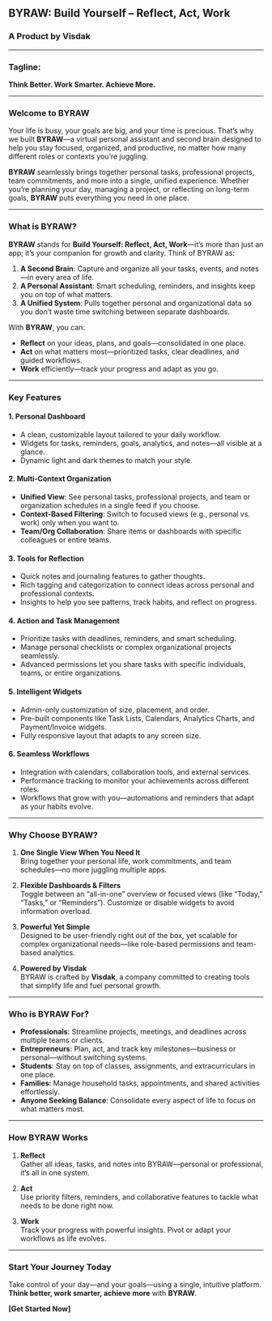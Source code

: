 ## **BYRAW: Build Yourself – Reflect, Act, Work**

### A Product by **Visdak**

---

### **Tagline:**

**Think Better. Work Smarter. Achieve More.**

---

### **Welcome to BYRAW**

Your life is busy, your goals are big, and your time is precious. That’s why we built **BYRAW**—a virtual personal assistant and second brain designed to help you stay focused, organized, and productive, no matter how many different roles or contexts you’re juggling.

**BYRAW** seamlessly brings together personal tasks, professional projects, team commitments, and more into a single, unified experience. Whether you’re planning your day, managing a project, or reflecting on long-term goals, **BYRAW** puts everything you need in one place.

---

### **What is BYRAW?**

**BYRAW** stands for **Build Yourself: Reflect, Act, Work**—it’s more than just an app; it’s your companion for growth and clarity. Think of BYRAW as:

1. **A Second Brain**: Capture and organize all your tasks, events, and notes—in every area of life.
2. **A Personal Assistant**: Smart scheduling, reminders, and insights keep you on top of what matters.
3. **A Unified System**: Pulls together personal and organizational data so you don’t waste time switching between separate dashboards.

With **BYRAW**, you can:

- **Reflect** on your ideas, plans, and goals—consolidated in one place.
- **Act** on what matters most—prioritized tasks, clear deadlines, and guided workflows.
- **Work** efficiently—track your progress and adapt as you go.

---

### **Key Features**

#### **1. Personal Dashboard**

- A clean, customizable layout tailored to your daily workflow.
- Widgets for tasks, reminders, goals, analytics, and notes—all visible at a glance.
- Dynamic light and dark themes to match your style.

#### **2. Multi-Context Organization**

- **Unified View**: See personal tasks, professional projects, and team or organization schedules in a single feed if you choose.
- **Context-Based Filtering**: Switch to focused views (e.g., personal vs. work) only when you want to.
- **Team/Org Collaboration**: Share items or dashboards with specific colleagues or entire teams.

#### **3. Tools for Reflection**

- Quick notes and journaling features to gather thoughts.
- Rich tagging and categorization to connect ideas across personal and professional contexts.
- Insights to help you see patterns, track habits, and reflect on progress.

#### **4. Action and Task Management**

- Prioritize tasks with deadlines, reminders, and smart scheduling.
- Manage personal checklists or complex organizational projects seamlessly.
- Advanced permissions let you share tasks with specific individuals, teams, or entire organizations.

#### **5. Intelligent Widgets**

- Admin-only customization of size, placement, and order.
- Pre-built components like Task Lists, Calendars, Analytics Charts, and Payment/Invoice widgets.
- Fully responsive layout that adapts to any screen size.

#### **6. Seamless Workflows**

- Integration with calendars, collaboration tools, and external services.
- Performance tracking to monitor your achievements across different roles.
- Workflows that grow with you—automations and reminders that adapt as your habits evolve.

---

### **Why Choose BYRAW?**

1. **One Single View When You Need It**  
   Bring together your personal life, work commitments, and team schedules—no more juggling multiple apps.

2. **Flexible Dashboards & Filters**  
   Toggle between an “all-in-one” overview or focused views (like “Today,” “Tasks,” or “Reminders”). Customize or disable widgets to avoid information overload.

3. **Powerful Yet Simple**  
   Designed to be user-friendly right out of the box, yet scalable for complex organizational needs—like role-based permissions and team-based analytics.

4. **Powered by Visdak**  
   BYRAW is crafted by **Visdak**, a company committed to creating tools that simplify life and fuel personal growth.

---

### **Who is BYRAW For?**

- **Professionals**: Streamline projects, meetings, and deadlines across multiple teams or clients.
- **Entrepreneurs**: Plan, act, and track key milestones—business or personal—without switching systems.
- **Students**: Stay on top of classes, assignments, and extracurriculars in one place.
- **Families**: Manage household tasks, appointments, and shared activities effortlessly.
- **Anyone Seeking Balance**: Consolidate every aspect of life to focus on what matters most.

---

### **How BYRAW Works**

1. **Reflect**  
   Gather all ideas, tasks, and notes into BYRAW—personal or professional, it’s all in one system.

2. **Act**  
   Use priority filters, reminders, and collaborative features to tackle what needs to be done right now.

3. **Work**  
   Track your progress with powerful insights. Pivot or adapt your workflows as life evolves.

---

<!-- ### **The Technology Behind BYRAW**

- **PostgreSQL + pgVector** for advanced data storage and AI-driven insights.
- **Granular Access Control** so you can share items with a single person, a specific team, or an entire organization.
- **Customizable Metadata & Widgets** that adapt to your unique needs—healthcare, finance, academia, you name it.

Whether you’re a creative looking to capture ideas, an executive managing multiple teams, or a student juggling assignments, **BYRAW** is your all-in-one hub.

--- -->

### **Start Your Journey Today**

Take control of your day—and your goals—using a single, intuitive platform. **Think better, work smarter, achieve more** with **BYRAW**.

**[Get Started Now]**
